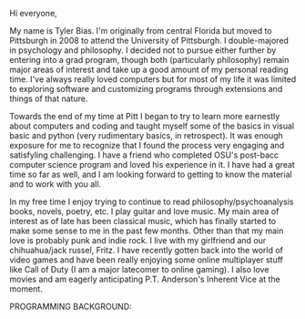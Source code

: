 Hi everyone,

  My name is Tyler Bias. I'm originally from central Florida but moved to Pittsburgh in 2008 to attend the University of Pittsburgh. I double-majored in psychology and philosophy. I decided not to pursue either further by entering into a grad program, though both (particularly philosophy) remain major areas of interest and take up a good amount of my personal reading time. I've always really loved computers but for most of my life it was limited to exploring software and customizing programs through extensions and things of that nature.

  Towards the end of my time at Pitt I began to try to learn more earnestly about computers and coding and taught myself some of the basics in visual basic and python (very rudimentary basics, in retrospect). It was enough exposure for me to recognize that I found the process very engaging and satisfyling challenging. I have a friend who completed OSU's post-bacc computer science program and loved his experience in it. I have had a great time so far as well, and I am looking forward to getting to know the material and to work with you all.

  In my free time I enjoy trying to continue to read philosophy/psychoanalysis books, novels, poetry, etc. I play guitar and love music. My main area of interest as of late has been classical music, which has finally started to make some sense to me in the past few months. Other than that my main love is probably punk and indie rock. I live with my girlfriend and our chihuahua/jack russel, Fritz. I have recently gotten back into the world of video games and have been really enjoying some online multiplayer stuff like Call of Duty (I am a major latecomer to online gaming). I also love movies and am eagerly anticipating P.T. Anderson's Inherent Vice at the moment.


PROGRAMMING BACKGROUND:
